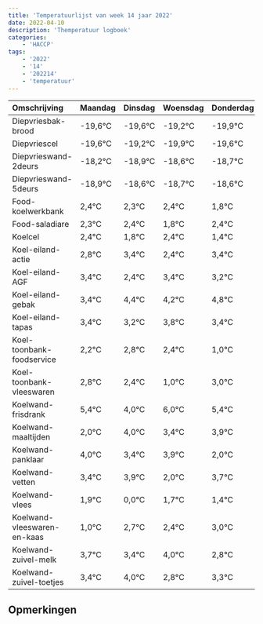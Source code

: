```yaml
---
title: 'Temperatuurlijst van week 14 jaar 2022'
date: 2022-04-10
description: 'Themperatuur logboek'
categories:
    - 'HACCP'
tags:
    - '2022'
    - '14'
    - '202214'
    - 'temperatuur'
---
```

|Omschrijving|Maandag|Dinsdag|Woensdag|Donderdag|Vrijdag|Zaterdag|Zondag|
|:---|:---|:---|:---|:---|:---|:---|:---|
|Diepvriesbak-brood|-19,6°C|-19,6°C|-19,2°C|-19,9°C|-19,6°C|-19,7°C|-19,6°C|
|Diepvriescel|-19,6°C|-19,2°C|-19,9°C|-19,6°C|-19,7°C|-19,6°C|-20,2°C|
|Diepvrieswand-2deurs|-18,2°C|-18,9°C|-18,6°C|-18,7°C|-18,6°C|-19,2°C|-18,6°C|
|Diepvrieswand-5deurs|-18,9°C|-18,6°C|-18,7°C|-18,6°C|-19,2°C|-18,6°C|-19,6°C|
|Food-koelwerkbank|2,4°C|2,3°C|2,4°C|1,8°C|2,4°C|1,4°C|2,4°C|
|Food-saladiare|2,3°C|2,4°C|1,8°C|2,4°C|1,4°C|2,4°C|2,2°C|
|Koelcel|2,4°C|1,8°C|2,4°C|1,4°C|2,4°C|2,2°C|2,8°C|
|Koel-eiland-actie|2,8°C|3,4°C|2,4°C|3,4°C|3,2°C|3,8°C|3,4°C|
|Koel-eiland-AGF|3,4°C|2,4°C|3,4°C|3,2°C|3,8°C|3,4°C|2,0°C|
|Koel-eiland-gebak|3,4°C|4,4°C|4,2°C|4,8°C|4,4°C|3,0°C|5,0°C|
|Koel-eiland-tapas|3,4°C|3,2°C|3,8°C|3,4°C|2,0°C|4,0°C|3,4°C|
|Koel-toonbank-foodservice|2,2°C|2,8°C|2,4°C|1,0°C|3,0°C|2,4°C|2,9°C|
|Koel-toonbank-vleeswaren|2,8°C|2,4°C|1,0°C|3,0°C|2,4°C|2,9°C|1,0°C|
|Koelwand-frisdrank|5,4°C|4,0°C|6,0°C|5,4°C|5,9°C|4,0°C|5,7°C|
|Koelwand-maaltijden|2,0°C|4,0°C|3,4°C|3,9°C|2,0°C|3,7°C|3,4°C|
|Koelwand-panklaar|4,0°C|3,4°C|3,9°C|2,0°C|3,7°C|3,4°C|4,0°C|
|Koelwand-vetten|3,4°C|3,9°C|2,0°C|3,7°C|3,4°C|4,0°C|2,8°C|
|Koelwand-vlees|1,9°C|0,0°C|1,7°C|1,4°C|2,0°C|0,8°C|1,3°C|
|Koelwand-vleeswaren-en-kaas|1,0°C|2,7°C|2,4°C|3,0°C|1,8°C|2,3°C|2,4°C|
|Koelwand-zuivel-melk|3,7°C|3,4°C|4,0°C|2,8°C|3,3°C|3,4°C|3,1°C|
|Koelwand-zuivel-toetjes|3,4°C|4,0°C|2,8°C|3,3°C|3,4°C|3,1°C|2,4°C|

## Opmerkingen


